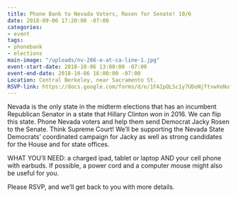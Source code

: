 ```yaml
---
title: Phone Bank to Nevada Voters, Rosen for Senate! 10/6
date: 2018-09-06 17:20:00 -07:00
categories:
- event
tags:
- phonebank
- elections
main-image: "/uploads/nv-266-e-at-ca-line-1.jpg"
event-start-date: 2018-10-06 13:00:00 -07:00
event-end-date: 2018-10-06 16:00:00 -07:00
Location: Central Berkeley, near Sacramento St.
RSVP-link: https://docs.google.com/forms/d/e/1FAIpQLSc1y7UDoNjTtvwXeNufOz2NVpK0KxLbrxPnYOrDoVVuRU532w/viewform
---
```


Nevada is the only state in the midterm elections that has an incumbent Republican Senator in a state that Hillary Clinton won in 2016. We can flip this state. Phone Nevada voters and help them send Democrat Jacky Rosen to the Senate. Think Supreme Court! We’ll be supporting the Nevada State Democrats’ coordinated campaign for Jacky as well as strong candidates for the House and for state offices.

WHAT YOU’ll NEED: a charged ipad, tablet or laptop AND your cell phone with earbuds. If possible, a power cord and a computer mouse might also be useful for you.

Please RSVP, and we’ll get back to you with more details.